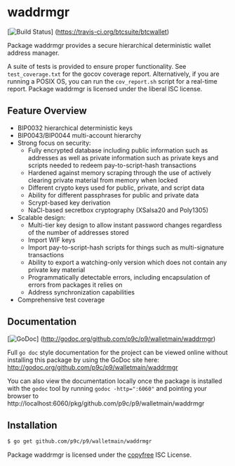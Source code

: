 waddrmgr
========

[![Build Status](https://travis-ci.org/btcsuite/btcwallet.png?branch=master)]
(https://travis-ci.org/btcsuite/btcwallet)

Package waddrmgr provides a secure hierarchical deterministic wallet address
manager.

A suite of tests is provided to ensure proper functionality. See
`test_coverage.txt` for the gocov coverage report. Alternatively, if you are
running a POSIX OS, you can run the `cov_report.sh` script for a real-time
report. Package waddrmgr is licensed under the liberal ISC license.

## Feature Overview

- BIP0032 hierarchical deterministic keys
- BIP0043/BIP0044 multi-account hierarchy
- Strong focus on security:
    - Fully encrypted database including public information such as addresses as
      well as private information such as private keys and scripts needed to
      redeem pay-to-script-hash transactions
    - Hardened against memory scraping through the use of actively clearing
      private material from memory when locked
    - Different crypto keys used for public, private, and script data
    - Ability for different passphrases for public and private data
    - Scrypt-based key derivation
    - NaCl-based secretbox cryptography (XSalsa20 and Poly1305)
- Scalable design:
    - Multi-tier key design to allow instant password changes regardless of the
      number of addresses stored
    - Import WIF keys
    - Import pay-to-script-hash scripts for things such as multi-signature
      transactions
    - Ability to export a watching-only version which does not contain any
      private key material
    - Programmatically detectable errors, including encapsulation of errors from
      packages it relies on
    - Address synchronization capabilities
- Comprehensive test coverage

## Documentation

[![GoDoc](https://godoc.org/github.com/p9c/p9/walletmain/waddrmgr?status.png)]
(http://godoc.org/github.com/p9c/p9/walletmain/waddrmgr)

Full `go doc` style documentation for the project can be viewed online without
installing this package by using the GoDoc site here:
http://godoc.org/github.com/p9c/p9/walletmain/waddrmgr

You can also view the documentation locally once the package is installed with
the `godoc` tool by running `godoc -http=":6060"` and pointing your browser to
http://localhost:6060/pkg/github.com/p9c/p9/walletmain/waddrmgr

## Installation

```bash
$ go get github.com/p9c/p9/walletmain/waddrmgr
```

Package waddrmgr is licensed under the [copyfree](http://copyfree.org) ISC
License.
